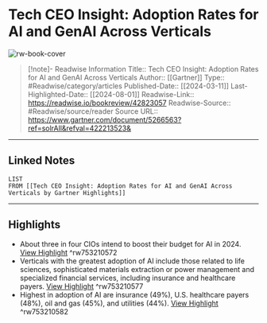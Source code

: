 # Tech CEO Insight: Adoption Rates for AI and GenAI Across Verticals

![rw-book-cover](https://emtemp.gcom.cloud/ngw/globalassets/gartner-tile.jpg)
<br>
>[!note]- Readwise Information
>Title:: Tech CEO Insight: Adoption Rates for AI and GenAI Across Verticals
>Author:: [[Gartner]]
>Type:: #Readwise/category/articles
>Published-Date:: [[2024-03-11]]
>Last-Highlighted-Date:: [[2024-08-01]]
>Readwise-Link:: https://readwise.io/bookreview/42823057
>Readwise-Source:: #Readwise/source/reader
>Source URL:: https://www.gartner.com/document/5266563?ref=solrAll&refval=422213523&
--- 

## Linked Notes
```dataview
LIST
FROM [[Tech CEO Insight: Adoption Rates for AI and GenAI Across Verticals by Gartner Highlights]]
```

---

## Highlights
- About three in four CIOs intend to boost their budget for AI in 2024. [View Highlight](https://readwise.io/open/753210572) ^rw753210572
- Verticals with the greatest adoption of AI include those related to life sciences, sophisticated materials extraction or power management and specialized financial services, including insurance and healthcare payers. [View Highlight](https://readwise.io/open/753210577) ^rw753210577
- Highest in adoption of AI are insurance (49%), U.S. healthcare payers (48%), oil and gas (45%), and utilities (44%). [View Highlight](https://readwise.io/open/753210582) ^rw753210582
